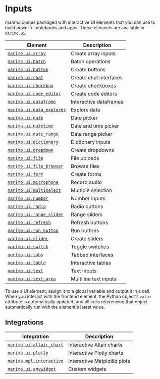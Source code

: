 # Inputs

marimo comes packaged with interactive UI elements that you can use to build
powerful notebooks and apps. These elements are available in `marimo.ui`.

| Element | Description |
|---------|-------------|
| [`marimo.ui.array`](array.md) | Create array inputs |
| [`marimo.ui.batch`](batch.md) | Batch operations |
| [`marimo.ui.button`](button.md) | Create buttons |
| [`marimo.ui.chat`](chat.md) | Create chat interfaces |
| [`marimo.ui.checkbox`](checkbox.md) | Create checkboxes |
| [`marimo.ui.code_editor`](code_editor.md) | Create code editors |
| [`marimo.ui.dataframe`](dataframe.md) | Interactive dataframes |
| [`marimo.ui.data_explorer`](data_explorer.md) | Explore data |
| [`marimo.ui.date`](dates.md) | Date picker |
| [`marimo.ui.datetime`](dates.md) | Date and time picker |
| [`marimo.ui.date_range`](dates.md) | Date range picker |
| [`marimo.ui.dictionary`](dictionary.md) | Dictionary inputs |
| [`marimo.ui.dropdown`](dropdown.md) | Create dropdowns |
| [`marimo.ui.file`](file.md) | File uploads |
| [`marimo.ui.file_browser`](file_browser.md) | Browse files |
| [`marimo.ui.form`](form.md) | Create forms |
| [`marimo.ui.microphone`](microphone.md) | Record audio |
| [`marimo.ui.multiselect`](multiselect.md) | Multiple selection |
| [`marimo.ui.number`](number.md) | Number inputs |
| [`marimo.ui.radio`](radio.md) | Radio buttons |
| [`marimo.ui.range_slider`](range_slider.md) | Range sliders |
| [`marimo.ui.refresh`](refresh.md) | Refresh buttons |
| [`marimo.ui.run_button`](run_button.md) | Run buttons |
| [`marimo.ui.slider`](slider.md) | Create sliders |
| [`marimo.ui.switch`](switch.md) | Toggle switches |
| [`marimo.ui.tabs`](tabs.md) | Tabbed interfaces |
| [`marimo.ui.table`](table.md) | Interactive tables |
| [`marimo.ui.text`](text.md) | Text inputs |
| [`marimo.ui.text_area`](text_area.md) | Multiline text inputs |

To use a UI element, assign it to a global variable and output it in a cell.
When you interact with the frontend element, the Python object's `value`
attribute is automatically updated, and all cells referencing that object
automatically run with the element's latest value.

## Integrations

| Integration | Description |
|-------------|-------------|
| [`marimo.ui.altair_chart`](altair_chart.md) | Interactive Altair charts |
| [`marimo.ui.plotly`](plotly.md) | Interactive Plotly charts |
| [`marimo.mpl.interactive`](mpl.md) | Interactive Matplotlib plots |
| [`marimo.ui.anywidget`](anywidget.md) | Custom widgets |
